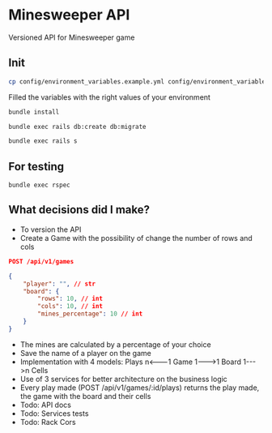 Minesweeper API
===============

Versioned API for Minesweeper game

Init
-----

```bash
cp config/environment_variables.example.yml config/environment_variables.yml
```

Filled the variables with the right values of your environment


```bash
bundle install
```
```bash
bundle exec rails db:create db:migrate
```
```bash
bundle exec rails s
```

For testing
---------
`bundle exec rspec`

What decisions did I make?
--------
* To version the API
* Create a Game with the possibility of change the number of rows and cols
``` json
POST /api/v1/games

{
    "player": "", // str
    "board": {
        "rows": 10, // int
        "cols": 10, // int
        "mines_percentage": 10 // int
    }
}
```
* The mines are calculated by a percentage of your choice
* Save the name of a player on the game
* Implementation with 4 models: 
Plays n<---1 Game 1--->1 Board 1--->n Cells
* Use of 3 services for better architecture on the business logic
* Every play made (POST /api/v1/games/:id/plays) returns the play made, the game with the board and their cells
* Todo: API docs
* Todo: Services tests
* Todo: Rack Cors
